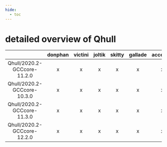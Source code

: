 ```yaml
---
hide:
  - toc
---
```


detailed overview of Qhull
==========================

| |donphan|victini|joltik|skitty|gallade|accelgor|swalot|doduo|
| :---: | :---: | :---: | :---: | :---: | :---: | :---: | :---: | :---: |
|Qhull/2020.2-GCCcore-11.2.0|x|x|x|x|x|x|x|x|
|Qhull/2020.2-GCCcore-10.3.0|x|x|x|x|x|x|x|x|
|Qhull/2020.2-GCCcore-11.3.0|x|x|x|x|x|x|x|x|
|Qhull/2020.2-GCCcore-12.2.0|x|x|x|x|x|x|x|x|
